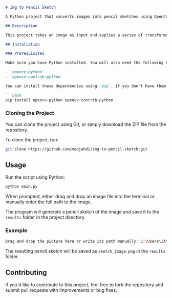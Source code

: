 ```markdown
# Img to Pencil Sketch

A Python project that converts images into pencil sketches using OpenCV.

## Description

This project takes an image as input and applies a series of transformations using OpenCV to convert it into a pencil sketch. It's useful for anyone looking to apply an artistic filter to their images.

## Installation

### Prerequisites

Make sure you have Python installed. You will also need the following Python packages:

- `opencv-python`
- `opencv-contrib-python`

You can install these dependencies using `pip`. If you don't have them installed already, run the following command:

```bash
pip install opencv-python opencv-contrib-python
```

### Cloning the Project

You can clone the project using Git, or simply download the ZIP file from the repository.

To clone the project, run:

```bash
git clone https://github.com/medjahdi/img-to-pencil-sketch.git
```

## Usage

Run the script using Python:

```bash
python main.py
```

When prompted, either drag and drop an image file into the terminal or manually enter the full path to the image.

The program will generate a pencil sketch of the image and save it to the `results` folder in the project directory.

### Example

```bash
Drag and drop the picture here or write its path manually: C:\Users\iAt™\OneDrive\Bureau\pic.jpg
```

The resulting pencil sketch will be saved as `sketch_image.png` in the `results` folder.

## Contributing

If you'd like to contribute to this project, feel free to fork the repository and submit pull requests with improvements or bug fixes.


```

